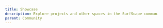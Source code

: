 ```yaml
---
title: Showcase
description: Explore projects and other spaces in the SurfScape community
parent: Community
---
```

